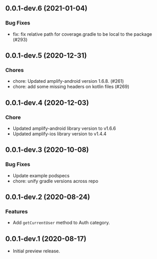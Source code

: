 ## 0.0.1-dev.6 (2021-01-04)

### Bug Fixes
* fix: fix relative path for coverage.gradle to be local to the package (#293)

## 0.0.1-dev.5 (2020-12-31)

### Chores
* chore: Updated amplify-android version 1.6.8. (#261)
* chore: add some missing headers on kotlin files (#269)

## 0.0.1-dev.4 (2020-12-03)

### Chore

* Updated amplify-android library version to v1.6.6
* Updated amplify-ios library version to v1.4.4

## 0.0.1-dev.3 (2020-10-08)

### Bug Fixes

* Update example podspecs
* chore: unify gradle versions across repo

## 0.0.1-dev.2 (2020-08-24)

### Features

* Add `getCurrentUser` method to Auth category.

## 0.0.1-dev.1 (2020-08-17)

* Initial preview release.
